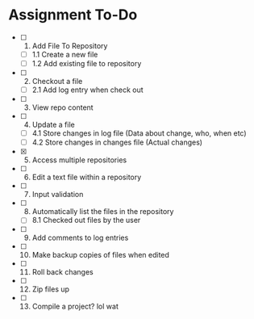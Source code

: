# Assignment To-Do

- [ ] 1. Add File To Repository
  - [ ] 1.1 Create a new file
  - [ ] 1.2 Add existing file to repository
- [ ] 2. Checkout a file
  - [ ] 2.1 Add log entry when check out
- [ ] 3. View repo content
- [ ] 4. Update a file
  - [ ] 4.1 Store changes in log file (Data about change, who, when etc)
  - [ ] 4.2 Store changes in changes file (Actual changes)
- [X] 5. Access multiple repositories
- [ ] 6. Edit a text file within a repository
- [ ] 7. Input validation
- [ ] 8. Automatically list the files in the repository
  - [ ] 8.1 Checked out files by the user
- [ ] 9. Add comments to log entries
- [ ] 10. Make backup copies of files when edited


- [ ] 11. Roll back changes
- [ ] 12. Zip files up
- [ ] 13. Compile a project? lol wat
